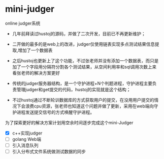 # mini-judger
online judger系统
- 几年前拜读过hustoj的源码，并做了二次开发，目前已不再更新维护；
- 二开做的最多的是web上的改进，judger仅使用链表实现多点测试结果信息提取,增加了一个数据表
- 之后hustoj也更新上了这个功能，不过张老师并没有添加一个数据表，而只是加了一个字段用分隔符分割各个测试结果，从空间利用率和sql调用次数上来看张老师的解决方案更好

- 传统的judger服务器结构，是一个守护进程+N个判题进程，守护进程主要负责管理judger和get提交的代码，hustoj的实现就是这个结构；
- 不过hustoj通过不断轮训数据库的方式获取用户的提交，在没用用户提交的情况下会浪费cpu资源，张老师也知道这个问题并做了更新，采用在web端向守护进程发送提交信号的方式唤醒守护进程。

为了探索更好的解决方案计划用空余时间逐步完成这个mini-Judger
- [x] c++实现judger
- [ ] golang Web端
- [ ] 引入消息队列
- [ ] 引入分布式文件系统做测试数据的同步
